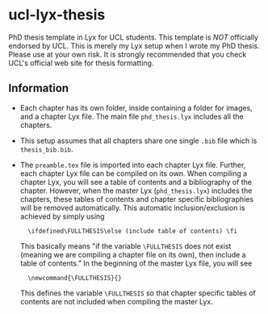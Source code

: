 # ucl-lyx-thesis
PhD thesis template in Lyx for UCL students. This template is *NOT* officially
endorsed by UCL. This is merely my Lyx setup when I wrote my PhD thesis. Please
use at your own risk. It is strongly recommended that you check UCL's official
web site for thesis formatting.

## Information

* Each chapter has its own folder, inside containing a folder for images, and a
  chapter Lyx file. The main file `phd_thesis.lyx` includes all the chapters.

* This setup assumes that all chapters share one single `.bib` file which is
  `thesis_bib.bib`.

* The `preamble.tex` file is imported into each chapter Lyx file. Further, each
  chapter Lyx file can be compiled on its own. When compiling a chapter Lyx,
  you will see a table of contents and a bibliography of the chapter. However,
  when the master Lyx (`phd_thesis.lyx`) includes the chapters, these tables of
  contents and chapter specific bibliographies will be removed automatically.
  This automatic inclusion/exclusion is achieved by simply using 
    
        \ifdefined\FULLTHESIS\else (include table of contents) \fi
  
  This basically means "if the variable `\FULLTHESIS` does not exist (meaning
  we are compiling a chapter file on its own), then include a table of
  contents." In the beginning of the master Lyx file, you will see 

        \newcommand{\FULLTHESIS}{}

  This defines the variable `\FULLTHESIS` so that chapter specific tables of
  contents are not included when compiling the master Lyx.


